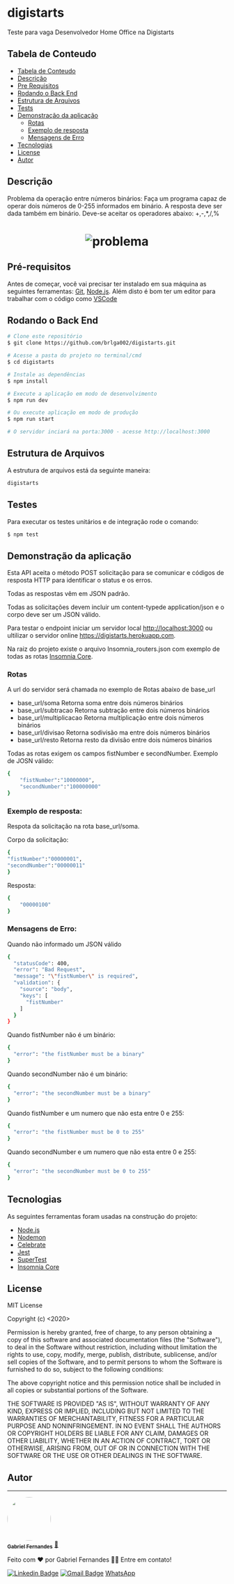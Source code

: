 # digistarts

Teste para vaga Desenvolvedor Home Office na Digistarts

## Tabela de Conteudo

<!--ts-->

- [Tabela de Conteudo](#tabela-de-conteudo)
- [Descrição](#Descrição)
- [Pre Requisitos](#pré-requisitos)
- [Rodando o Back End](#rodando-o-back-end)
- [Estrutura de Arquivos](#estrutura-de-arquivos)
- [Tests](#testes)
- [Demonstração da aplicação](#demonstração-da-aplicação)
  - [Rotas](#rotas)
  - [Exemplo de resposta](#exemplo-de-resposta)
  - [Mensagens de Erro](#mensagens-de-erro)
- [Tecnologias](#tecnologias)
- [License](#license)
- [Autor](#autor)
<!--te-->

## Descrição

Problema da operação entre números binários:
Faça um programa capaz de operar dois números de 0-255 informados em binário.
A resposta deve ser dada também em binário.
Deve-se aceitar os operadores abaixo:
+,-,\*,/,%

<h1 align="center">
  <img alt="problema" title="#problema" src="./github/problema.png" />
</h1>

## Pré-requisitos

Antes de começar, você vai precisar ter instalado em sua máquina as seguintes ferramentas:
[Git](https://git-scm.com), [Node.js](https://nodejs.org/en/).
Além disto é bom ter um editor para trabalhar com o código como [VSCode](https://code.visualstudio.com/)

## Rodando o Back End

```bash
# Clone este repositório
$ git clone https://github.com/brlga002/digistarts.git

# Acesse a pasta do projeto no terminal/cmd
$ cd digistarts

# Instale as dependências
$ npm install

# Execute a aplicação em modo de desenvolvimento
$ npm run dev

# Ou execute aplicação em modo de produção
$ npm run start

# O servidor inciará na porta:3000 - acesse http://localhost:3000
```

## Estrutura de Arquivos

A estrutura de arquivos está da seguinte maneira:

```bash
digistarts


```

## Testes

Para executar os testes unitários e de integração rode o comando:

```bash
$ npm test
```

## Demonstração da aplicação

Esta API aceita o método POST solicitação para se comunicar e códigos de resposta HTTP para identificar o status e os erros.

Todas as respostas vêm em JSON padrão.

Todas as solicitações devem incluir um content-typede application/json e o corpo deve ser um JSON válido.

Para testar o endpoint iniciar um servidor local <http://localhost:3000> ou ultilizar o servidor online <https://digistarts.herokuapp.com>.

Na raiz do projeto existe o arquivo Insomnia_routers.json com exemplo de todas as rotas [Insomnia Core](https://insomnia.rest/download/).

### Rotas

A url do servidor será chamada no exemplo de Rotas abaixo de base_url

- base_url/soma
  Retorna soma entre dois números binários
- base_url/subtracao
  Retorna subtração entre dois números binários
- base_url/multiplicacao
  Retorna multiplicação entre dois números binários
- base_url/divisao
  Retorna sodivisão ma entre dois números binários
- base_url/resto
  Retorna resto da divisão entre dois números binários

Todas as rotas exigem os campos fistNumber e secondNumber. Exemplo de JOSN válido:

```bash
{
	"fistNumber":"10000000",
	"secondNumber":"100000000"
}
```

### Exemplo de resposta:

Respota da solicitação na rota base_url/soma.

Corpo da solicitação:

```bash
{
"fistNumber":"00000001",
"secondNumber":"00000011"
}
```

Resposta:

```bash
{
	"00000100"
}
```

### Mensagens de Erro:

Quando não informado um JSON válido

```bash
{
  "statusCode": 400,
  "error": "Bad Request",
  "message": "\"fistNumber\" is required",
  "validation": {
    "source": "body",
    "keys": [
      "fistNumber"
    ]
  }
}
```

Quando fistNumber não é um binário:

```bash
{
  "error": "the fistNumber must be a binary"
}
```

Quando secondNumber não é um binário:

```bash
{
  "error": "the secondNumber must be a binary"
}
```

Quando fistNumber e um numero que não esta entre 0 e 255:

```bash
{
  "error": "the fistNumber must be 0 to 255"
}
```

Quando secondNumber e um numero que não esta entre 0 e 255:

```bash
{
  "error": "the secondNumber must be 0 to 255"
}
```

## Tecnologias

As seguintes ferramentas foram usadas na construção do projeto:

- [Node.js](https://nodejs.org/en/)
- [Nodemon](https://www.npmjs.com/package/nodemon)
- [Celebrate](https://github.com/arb/celebrate)
- [Jest](https://jestjs.io/docs/en/getting-started)
- [SuperTest](https://www.npmjs.com/package/supertest)
- [Insomnia Core](https://insomnia.rest/download/)

## License

MIT License

Copyright (c) <2020> <Gabriel Fernandes Lima>

Permission is hereby granted, free of charge, to any person obtaining a copy
of this software and associated documentation files (the "Software"), to deal
in the Software without restriction, including without limitation the rights
to use, copy, modify, merge, publish, distribute, sublicense, and/or sell
copies of the Software, and to permit persons to whom the Software is
furnished to do so, subject to the following conditions:

The above copyright notice and this permission notice shall be included in all
copies or substantial portions of the Software.

THE SOFTWARE IS PROVIDED "AS IS", WITHOUT WARRANTY OF ANY KIND, EXPRESS OR
IMPLIED, INCLUDING BUT NOT LIMITED TO THE WARRANTIES OF MERCHANTABILITY,
FITNESS FOR A PARTICULAR PURPOSE AND NONINFRINGEMENT. IN NO EVENT SHALL THE
AUTHORS OR COPYRIGHT HOLDERS BE LIABLE FOR ANY CLAIM, DAMAGES OR OTHER
LIABILITY, WHETHER IN AN ACTION OF CONTRACT, TORT OR OTHERWISE, ARISING FROM,
OUT OF OR IN CONNECTION WITH THE SOFTWARE OR THE USE OR OTHER DEALINGS IN THE
SOFTWARE.

## Autor

---

<a href="https://github.com/brlga002">
 <img style="border-radius: 50%;" src="https://avatars3.githubusercontent.com/u/22845294?s=460&u=60e45878447fa5b46c2a5572134f69b8d5c92d91&v=4" width="100px;" alt=""/>
 <br />
 <sub><b>Gabriel Fernandes</b></sub></a> <a href="https://github.com/brlga002" title="Gabriel">🚀</a>

Feito com ❤️ por Gabriel Fernandes 👋🏽 Entre em contato!

[![Linkedin Badge](https://img.shields.io/badge/-Gabriel-blue?style=flat-square&logo=Linkedin&logoColor=white&link=https://www.linkedin.com/in/gabriel-lima-983701141)](https://www.linkedin.com/in/gabriel-lima-983701141)
[![Gmail Badge](https://img.shields.io/badge/-gabriel@devmanaus.com-c14438?style=flat-square&logo=Gmail&logoColor=white&link=mailto:gabriel@devmanaus.com)](mailto:gabriel@devmanaus.com)
[WhatsApp](https://api.whatsapp.com/send?phone=5592991755655&text=Ola%2C%20gabriel%20vi%20seu%20numero%20no%20github.)

